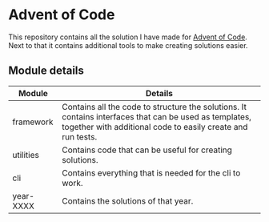 # Advent of Code

This repository contains all the solution I have made for [Advent of Code](https://adventofcode.com/). Next to that it
contains additional tools to make creating solutions easier.

## Module details

|Module|Details|
|------|-------|
|framework|Contains all the code to structure the solutions. It contains interfaces that can be used as templates, together with additional code to easily create and run tests.|
|utilities|Contains code that can be useful for creating solutions.|
|cli|Contains everything that is needed for the cli to work.|
|year-XXXX|Contains the solutions of that year.|
